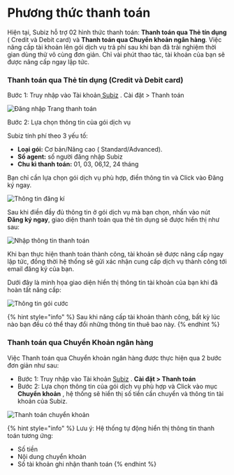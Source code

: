 # Phương thức thanh toán

Hiện tại, Subiz hỗ trợ 02 hình thức thanh toán: **Thanh toán qua Thẻ tín dụng** \( Credit và Debit card\) và **Thanh toán qua Chuyển khoản ngân hàng**. Việc nâng cấp tài khoản lên gói dịch vụ trả phí sau khi bạn đã trải nghiệm thời gian dùng thử vô cùng đơn giản. Chỉ vài phút thao tác, tài khoản của bạn sẽ được nâng cấp ngay lập tức.

### Thanh toán qua Thẻ tín dụng \(Credit và Debit card\)

Bước 1: Truy nhập vào Tài khoản[ Subiz](https://app.subiz.com/login?redirect=%2Factivities%2F) . Cài đặt &gt; Thanh toán  


![&#x110;&#x103;ng nh&#x1EAD;p Trang thanh to&#xE1;n](https://lh6.googleusercontent.com/bZ6Z6NWYW-oMT5Ddv961tr5bAZsPOXZbKG18lyQpVvR-FVKTOa55WxklcA8VqO5GlLEEt6FN4SUxz8GjMe7dFMviKGbiX0M3eGdKEQo89R7YEqiAt7T-cbkw47cnYiFd_uJKkMC-)

Bước 2:  Lựa chọn thông tin của gói dịch vụ

Subiz tính phí theo 3 yếu tố:

* **Loại gói:** Cơ bản/Nâng cao \( Standard/Advanced\).
* **Số agent:** số người đăng nhập Subiz
* **Chu kì thanh toán:** 01, 03, 06,12, 24 tháng

Bạn chỉ cần lựa chọn gói dịch vụ phù hợp, điền thông tin và Click vào Đăng ký ngay.

![Th&#xF4;ng tin &#x111;&#x103;ng k&#xED;](https://lh5.googleusercontent.com/t7swLtIl3Usrs1H3_FBmoDCGnz2Pe7JSuukqZDCXFmrW3LjX_nlr5pqItAgZ4gY36HrNPqot_f22vH3TjDnEjXf8tIiERwwcuNf5MLypmcREnVScf4EMlBfFBhbbvtcLVw0hVN36)

Sau khi điền đầy đủ thông tin ở gói dịch vụ mà bạn chọn, nhấn vào nút **Đăng ký ngay**, giao diện thanh toán qua thẻ tín dụng sẽ được hiển thị như sau:

![Nh&#x1EAD;p th&#xF4;ng tin thanh to&#xE1;n](https://lh4.googleusercontent.com/0aPysyra5mMUUEOHzCqEC6AeEftPIXA2nHscSUwfvJsRCPlm6eqEMVh6YLUHnZlgsf0h-EcjVvHEqqbemgRrkwWWExjIuiRinhFeokQ3BrE96zgiyXgh-QDxpWgwFUiLxJQ0yV3I)

Khi bạn thực hiện thanh toán thành công, tài khoản sẽ được nâng cấp ngay lập tức, đồng thời hệ thống sẽ gửi xác nhận cung cấp dịch vụ thành công tới email đăng ký của bạn.

Dưới đây là minh họa giao diện hiển thị thông tin tài khoản của bạn khi đã hoàn tất nâng cấp:

![Th&#xF4;ng tin g&#xF3;i c&#x1B0;&#x1EDB;c](https://lh6.googleusercontent.com/P-HOVM6zmqYEHk0p5MCJL_zh1BxFwhLc54gAyag_ErmkSstnRN8NqH9FOGPBYcKC7QyvN71f5bDMMOtFO_KQycE26uH4khsBeRIhU9zo409-44TEXkmmTDQXXkvearOouVUAd8lH)

{% hint style="info" %}
Sau khi nâng cấp tài khoản thành công, bất kỳ lúc nào bạn đều có thể thay đổi những thông tin thuê bao này.
{% endhint %}

### Thanh toán qua Chuyển Khoản ngân hàng

Việc Thanh toán qua Chuyển khoản ngân hàng được thực hiện qua 2 bước đơn giản như sau:

* Bước 1: Truy nhập vào Tài khoản [Subiz](https://app.subiz.com/login?redirect=%2Factivities%2F) . **Cài đặt &gt; Thanh toán**
* Bước 2:  Lựa chọn thông tin của gói dịch vụ phù hợp và Click vào mục **Chuyển khoản** , hệ thống sẽ hiển thị số tiền cần chuyển và thông tin tài khoản của Subiz.

![Thanh to&#xE1;n chuy&#x1EC3;n kho&#x1EA3;n](https://lh5.googleusercontent.com/x8S2IQkM7gxVr1wCYPz86ZOCMD8NMcNOyq75s9GWabjI7cuqPx5zz-ajkCWeL36Q4lPcmX_5djBLPGdslQZ16BBo5Gf8leXliM2NEjc7_nSNlQiVUImCCnMODAYf258Y7VG7fETd)

{% hint style="info" %}
Lưu ý: Hệ thống tự động hiển thị thông tin thanh toán tương ứng:

* Số tiền
* Nội dung chuyển khoản
* Số tài khoản ghi nhận thanh toán
{% endhint %}







